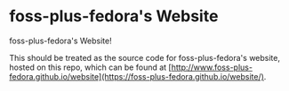 # foss-plus-fedora's Website
foss-plus-fedora's Website!

This should be treated as the source code for foss-plus-fedora's website, hosted on this repo, which can be found at [http://www.foss-plus-fedora.github.io/website](https://foss-plus-fedora.github.io/website/).
